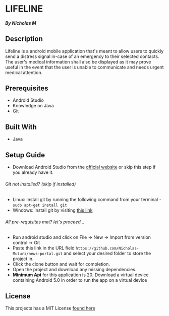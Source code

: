 # LIFELINE
##### By Nicholas M

## Description
Lifeline is a android mobile application that's meant to allow users to quickly send a distress signal in-case of an emergency to their selected contacts. The user's medical information shall also be displayed as it may prove useful in the event that the user is unable to communicate and needs urgent medical attention.

## Prerequisites
+ Android Studio
+ Knowledge on Java
+ Git

## Built With
+ Java

## Setup Guide
+ Download Android Studio from the [official website](https://developer.android.com/studio) or skip this step if you already have it.
###### Git not installed? (skip if installed)
+ Linux: install git by running the following command from your terminal - `sudo apt-get install git`
+ Windows: install git by visiting [this link](https://gitforwindows.org/)

###### All pre-requisites met? let's proceed...
+ Run android studio and click on  File -> New -> Import from version control -> Git
+ Paste this link in the URL field `https://github.com/Nicholas-Muturi/news-portal.git` and select your desired folder to store the project in.
+ Click the clone button and wait for completion.
+ Open the project and download any missing dependencies.
+ **Minimum Api** for this application is 20. Download a virtual device containing Android 5.0 in order to run the app on a virtual device

## License
This projects has a MIT License [found here](LICENSE)